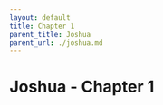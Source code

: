 ```yaml
---
layout: default
title: Chapter 1
parent_title: Joshua
parent_url: ./joshua.md
---
```


# Joshua - Chapter 1
